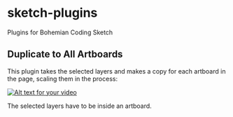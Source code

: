 # sketch-plugins

Plugins for Bohemian Coding Sketch

## Duplicate to All Artboards

This plugin takes the selected layers and makes a copy for each artboard in the page, scaling them in the process:

[![Alt text for your video](http://img.youtube.com/vi/spAv6a0kPsc/0.jpg)](http://youtu.be/spAv6a0kPsc)

The selected layers have to be inside an artboard.
